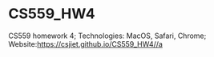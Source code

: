 # CS559_HW4
CS559 homework 4;
Technologies: MacOS, Safari, Chrome;
Website:<a href="gitpages"><https://csjiet.github.io/CS559_HW4//a>

